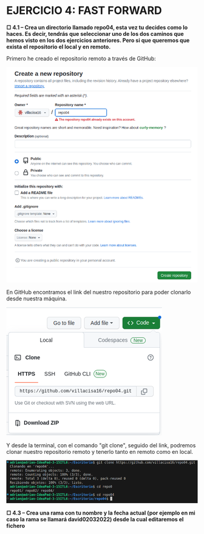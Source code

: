 # EJERCICIO 4: FAST FORWARD

**□ 4.1 – Crea un directorio llamado repo04, esta vez tu decides como lo haces. Es decir, tendrás que seleccionar uno de los dos caminos que hemos visto en los dos ejercicios anteriores. Pero si que queremos que exista el repositorio el local y en remoto.**

Primero he creado el repositorio remoto a través de GitHub:

![ERROR](./img/img1.png)

En GitHub encontramos el link del nuestro repositorio para poder clonarlo desde nuestra máquina.

![ERROR](./img/img2.png)

Y desde la terminal, con el comando "git clone", seguido del link, podremos clonar nuestro repositorio remoto y tenerlo tanto en remoto como en local.

![ERROR](./img/img3.png)

**□ 4.3 – Crea una rama con tu nombre y la fecha actual (por ejemplo en mi caso la rama se llamará david02032022) desde la cual editaremos el fichero**